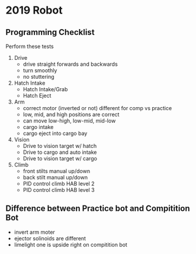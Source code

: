 # 2019 Robot

## Programming Checklist

Perform these tests

1. Drive
    * drive straight forwards and backwards
    * turn smoothly
    * no stuttering
2. Hatch Intake
    * Hatch Intake/Grab
    * Hatch Eject
3. Arm
    * correct motor (inverted or not) different for comp vs practice
    * low, mid, and high positions are correct
    * can move low-high, low-mid, mid-low
    * cargo intake
    * cargo eject into cargo bay
4. Vision
    * Drive to vision target w/ hatch
    * Drive to cargo and auto intake
    * Drive to vision target w/ cargo
5. Climb
    * front stilts manual up/down
    * back stilt manual up/down
    * PID control climb HAB level 2
    * PID control climb HAB level 3

## Difference between Practice bot and Compitition Bot

* invert arm moter
* ejector solinoids are different
* limelight one is upside right on compitition bot
